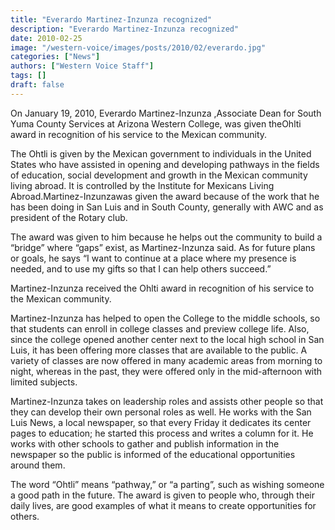```yaml
---
title: "Everardo Martinez-Inzunza recognized"
description: "Everardo Martinez-Inzunza recognized"
date: 2010-02-25
image: "/western-voice/images/posts/2010/02/everardo.jpg"
categories: ["News"]
authors: ["Western Voice Staff"]
tags: []
draft: false
---
```

On January 19, 2010, Everardo Martinez-Inzunza ,Associate Dean for South Yuma County Services at Arizona Western College, was given theOhlti award in recognition of his service to the Mexican community.

The Ohtli is given by the Mexican government to individuals in the United States who have assisted in opening and developing pathways in the fields of education, social development and growth in the Mexican community living abroad. It is controlled by the Institute for Mexicans Living Abroad.Martinez-Inzunzawas given the award because of the work that he has been doing in San Luis and in South County, generally with AWC and as president of the Rotary club.

The award was given to him because he helps out the community to build a “bridge” where “gaps” exist, as Martinez-Inzunza said. As for future plans or goals, he says “I want to continue at a place where my presence is needed, and to use my gifts so that I can help others succeed.”

Martinez-Inzunza received the Ohlti award in recognition of his service to the Mexican community.

Martinez-Inzunza has helped to open the College to the middle schools, so that students can enroll in college classes and preview college life. Also, since the college opened another center next to the local high school in San Luis, it has been offering more classes that are available to the public. A variety of classes are now offered in many academic areas from morning to night, whereas in the past, they were offered only in the mid-afternoon with limited subjects.

Martinez-Inzunza takes on leadership roles and assists other people so that they can develop their own personal roles as well. He works with the San Luis News, a local newspaper, so that every Friday it dedicates its center pages to education; he started this process and writes a column for it. He works with other schools to gather and publish information in the newspaper so the public is informed of the educational opportunities around them.

The word “Ohtli” means “pathway,” or “a parting”, such as wishing someone a good path in the future. The award is given to people who, through their daily lives, are good examples of what it means to create opportunities for others.